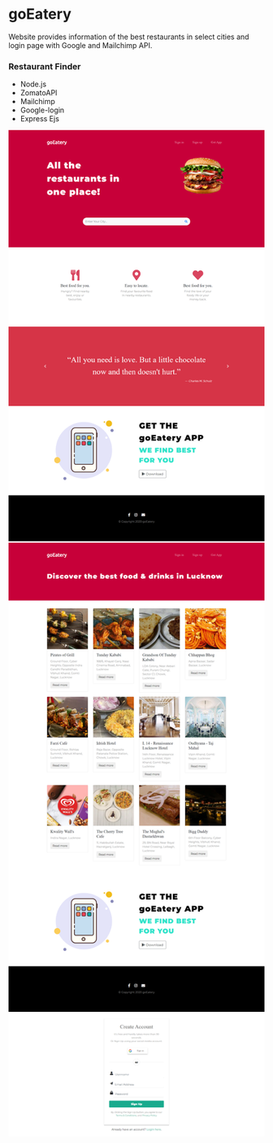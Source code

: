 # goEatery

Website provides information of the best restaurants in select cities and login page with Google and Mailchimp API.

### Restaurant Finder
- Node.js
- ZomatoAPI
- Mailchimp
- Google-login
- Express Ejs

![alt text](https://github.com/saurabh4748/goEatery/blob/master/screencapture-localhost-3000-2020-06-10-18_10_08.png)<br/>
![alt text](https://github.com/saurabh4748/goEatery/blob/master/screencapture-localhost-3000-2020-11-09-01_16_45.png)
![alt text](https://github.com/saurabh4748/goEatery/blob/master/screencapture-localhost-3000-signup-2020-11-09-01_16_06.png)
